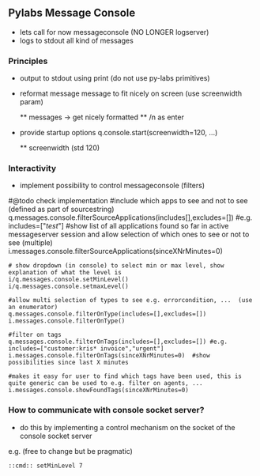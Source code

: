 ## Pylabs Message Console

* lets call for now messageconsole (NO LONGER logserver)
* logs to stdout all kind of messages

### Principles

* output to stdout using print (do not use py-labs primitives)
* reformat message message to fit nicely on screen (use screenwidth param)

    ** messages -> get nicely formatted
    ** /n as enter

* provide startup options q.console.start(screenwidth=120, ...)

    ** screenwidth (std 120)

### Interactivity

* implement possibility to control messageconsole (filters)


#@todo check implementation
    #include which apps to see and not to see (defined as part of sourcestring)
    q.messages.console.filterSourceApplications(includes[],excludes=[])  #e.g. includes=["*test*"]
    #show list of all applications found so far in active messageserver session and allow selection of which ones to see or not to see (multiple)
    i.messages.console.filterSourceApplications(sinceXNrMinutes=0)
    
    # show dropdown (in console) to select min or max level, show explanation of what the level is
    i/q.messages.console.setMinLevel()
    i/q.messages.console.setmaxLevel()
    
    #allow multi selection of types to see e.g. errorcondition, ...  (use an enumerator)
    q.messages.console.filterOnType(includes=[],excludes=[])
    i.messages.console.filterOnType()
    
    #filter on tags
    q.messages.console.filterOnTags(includes=[],excludes=[]) #e.g. includes=["customer:kris* invoice","urgent"]
    i.messages.console.filterOnTags(sinceXNrMinutes=0)  #show possibilities since last X minutes
    
    #makes it easy for user to find which tags have been used, this is quite generic can be used to e.g. filter on agents, ...
    i.messages.console.showFoundTags(sinceXNrMinutes=0)


### How to communicate with console socket server?

* do this by implementing a control mechanism on the socket of the console socket server

e.g. (free to change but be pragmatic)

    ::cmd:: setMinLevel 7
